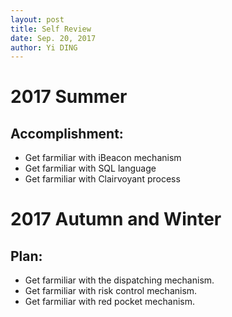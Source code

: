 ```yaml
---
layout: post
title: Self Review
date: Sep. 20, 2017
author: Yi DING
---
```


# 2017 Summer
## Accomplishment:
* Get farmiliar with iBeacon mechanism
* Get farmiliar with SQL language
* Get farmiliar with Clairvoyant process


# 2017 Autumn and Winter
## Plan:
* Get farmiliar with the dispatching mechanism.
* Get farmiliar with risk control mechanism.
* Get farmiliar with red pocket mechanism.